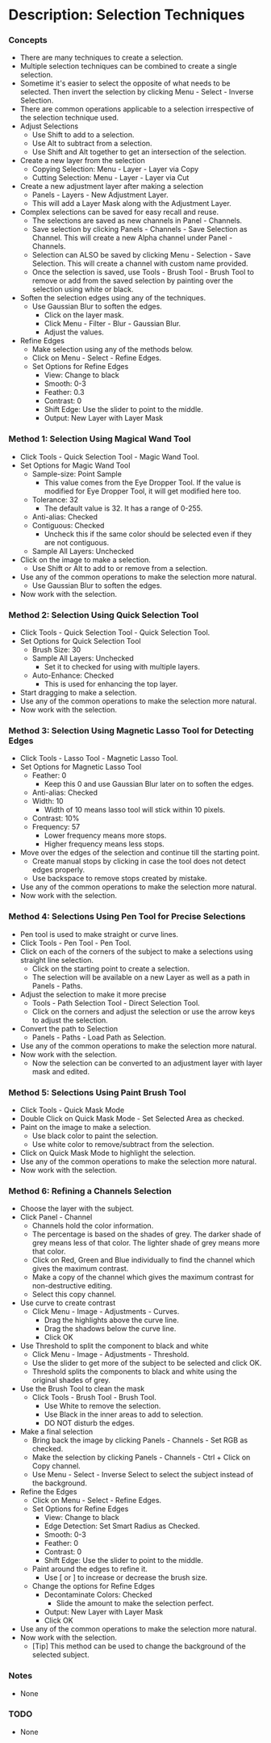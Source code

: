 # Description: Selection Techniques

### Concepts
* There are many techniques to create a selection.
* Multiple selection techniques can be combined to create a single selection.
* Sometime it's easier to select the opposite of what needs to be selected. Then invert the selection by clicking 
  Menu - Select - Inverse Selection.
* There are common operations applicable to a selection irrespective of the selection technique used. 
* Adjust Selections
    - Use Shift to add to a selection. 
    - Use Alt to subtract from a selection.
    - Use Shift and Alt together to get an intersection of the selection.
* Create a new layer from the selection 
    - Copying Selection: Menu - Layer - Layer via Copy
    - Cutting Selection: Menu - Layer - Layer via Cut
* Create a new adjustment layer after making a selection
    - Panels - Layers - New Adjustment Layer.
    - This will add a Layer Mask along with the Adjustment Layer.
* Complex selections can be saved for easy recall and reuse.
    - The selections are saved as new channels in Panel - Channels. 
    - Save selection by clicking Panels - Channels - Save Selection as Channel. This will create a new Alpha channel 
      under Panel - Channels. 
    - Selection can ALSO be saved by clicking Menu - Selection - Save Selection. This will create a channel with custom 
      name provided.
    - Once the selection is saved, use Tools - Brush Tool - Brush Tool to remove or add from the saved selection by 
      painting over the selection using white or black.
* Soften the selection edges using any of the techniques. 
    - Use Gaussian Blur to soften the edges.  
        - Click on the layer mask. 
        - Click Menu - Filter - Blur - Gaussian Blur.
        - Adjust the values. 
* Refine Edges
    - Make selection using any of the methods below. 
    - Click on Menu - Select - Refine Edges.
    - Set Options for Refine Edges
        - View: Change to black
        - Smooth: 0-3
        - Feather: 0.3
        - Contrast: 0
        - Shift Edge: Use the slider to point to the middle.
        - Output: New Layer with Layer Mask 

### Method 1: Selection Using Magical Wand Tool
* Click Tools - Quick Selection Tool - Magic Wand Tool.
* Set Options for Magic Wand Tool
    - Sample-size: Point Sample
        - This value comes from the Eye Dropper Tool. If the value is modified for Eye Dropper Tool, it will get 
          modified here too.
    - Tolerance: 32
        - The default value is 32. It has a range of 0-255.
    - Anti-alias: Checked
    - Contiguous: Checked
        - Uncheck this if the same color should be selected even if they are not contiguous.
    - Sample All Layers: Unchecked
* Click on the image to make a selection.
    - Use Shift or Alt to add to or remove from a selection.
* Use any of the common operations to make the selection more natural. 
    - Use Gaussian Blur to soften the edges.
* Now work with the selection.

### Method 2: Selection Using Quick Selection Tool
* Click Tools - Quick Selection Tool - Quick Selection Tool.
* Set Options for Quick Selection Tool
    - Brush Size: 30
    - Sample All Layers: Unchecked
        - Set it to checked for using with multiple layers.
    - Auto-Enhance: Checked
        - This is used for enhancing the top layer.
* Start dragging to make a selection. 
* Use any of the common operations to make the selection more natural. 
* Now work with the selection.

### Method 3: Selection Using Magnetic Lasso Tool for Detecting Edges
* Click Tools - Lasso Tool - Magnetic Lasso Tool.
* Set Options for Magnetic Lasso Tool
    - Feather: 0
        - Keep this 0 and use Gaussian Blur later on to soften the edges. 
    - Anti-alias: Checked
    - Width: 10
        - Width of 10 means lasso tool will stick within 10 pixels. 
    - Contrast: 10%
    - Frequency: 57
        - Lower frequency means more stops.
        - Higher frequency means less stops.
* Move over the edges of the selection and continue till the starting point.
    - Create manual stops by clicking in case the tool does not detect edges properly. 
    - Use backspace to remove stops created by mistake.
* Use any of the common operations to make the selection more natural. 
* Now work with the selection.

### Method 4: Selections Using Pen Tool for Precise Selections
* Pen tool is used to make straight or curve lines. 
* Click Tools - Pen Tool - Pen Tool.
* Click on each of the corners of the subject to make a selections using straight line selection.
    - Click on the starting point to create a selection. 
    - The selection will be available on a new Layer as well as a path in Panels - Paths. 
* Adjust the selection to make it more precise 
    - Tools - Path Selection Tool - Direct Selection Tool.
    - Click on the corners and adjust the selection or use the arrow keys to adjust the selection.
* Convert the path to Selection
    - Panels - Paths - Load Path as Selection.
* Use any of the common operations to make the selection more natural. 
* Now work with the selection.
    - Now the selection can be converted to an adjustment layer with layer mask and edited.

### Method 5: Selections Using Paint Brush Tool
* Click Tools - Quick Mask Mode
* Double Click on Quick Mask Mode - Set Selected Area as checked. 
* Paint on the image to make a selection. 
    - Use black color to paint the selection.
    - Use white color to remove/subtract from the selection.
* Click on Quick Mask Mode to highlight the selection. 
* Use any of the common operations to make the selection more natural.
* Now work with the selection.

### Method 6: Refining a Channels Selection
* Choose the layer with the subject.
* Click Panel - Channel
    - Channels hold the color information. 
    - The percentage is based on the shades of grey. The darker shade of grey means less of that color. The lighter 
      shade of grey means more that color.  
    - Click on Red, Green and Blue individually to find the channel which gives the maximum contrast.
    - Make a copy of the channel which gives the maximum contrast for non-destructive editing.
    - Select this copy channel.
* Use curve to create contrast 
    - Click Menu - Image - Adjustments - Curves. 
        - Drag the highlights above the curve line.
        - Drag the shadows below the curve line.
        - Click OK
* Use Threshold to split the component to black and white 
    - Click Menu - Image - Adjustments - Threshold. 
    - Use the slider to get more of the subject to be selected and click OK.
    - Threshold splits the components to black and white using the original shades of grey. 
* Use the Brush Tool to clean the mask
    - Click Tools - Brush Tool - Brush Tool.
        - Use White to remove the selection. 
        - Use Black in the inner areas to add to selection.
        - DO NOT disturb the edges.
* Make a final selection
    - Bring back the image by clicking Panels - Channels - Set RGB as checked.
    - Make the selection by clicking Panels - Channels - Ctrl + Click on Copy channel.
    - Use Menu - Select - Inverse Select to select the subject instead of the background.
* Refine the Edges
    - Click on Menu - Select - Refine Edges.
    - Set Options for Refine Edges
        - View: Change to black
        - Edge Detection: Set Smart Radius as Checked.
        - Smooth: 0-3
        - Feather: 0
        - Contrast: 0
        - Shift Edge: Use the slider to point to the middle.
    - Paint around the edges to refine it.
        - Use [ or ] to increase or decrease the brush size. 
    - Change the options for Refine Edges
        - Decontaminate Colors: Checked
            - Slide the amount to make the selection perfect.    
        - Output: New Layer with Layer Mask
        - Click OK
* Use any of the common operations to make the selection more natural. 
* Now work with the selection.
    - [Tip] This method can be used to change the background of the selected subject.   

### Notes
* None

### TODO
* None
